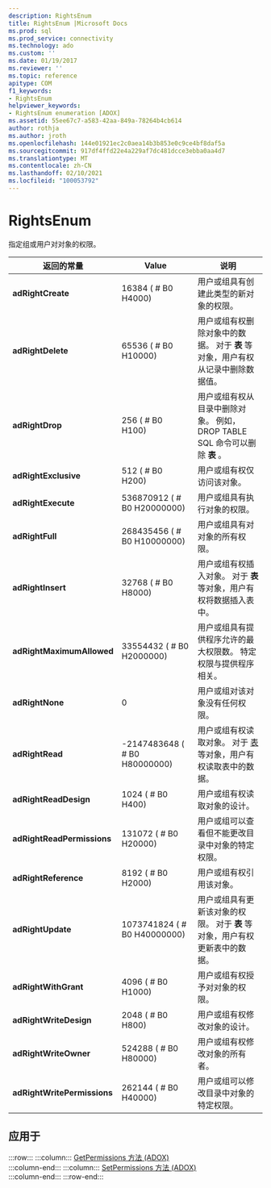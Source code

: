 ```yaml
---
description: RightsEnum
title: RightsEnum |Microsoft Docs
ms.prod: sql
ms.prod_service: connectivity
ms.technology: ado
ms.custom: ''
ms.date: 01/19/2017
ms.reviewer: ''
ms.topic: reference
apitype: COM
f1_keywords:
- RightsEnum
helpviewer_keywords:
- RightsEnum enumeration [ADOX]
ms.assetid: 55ee67c7-a583-42aa-849a-78264b4cb614
author: rothja
ms.author: jroth
ms.openlocfilehash: 144e01921ec2c0aea14b3b853e0c9ce4bf8daf5a
ms.sourcegitcommit: 917df4ffd22e4a229af7dc481dcce3ebba0aa4d7
ms.translationtype: MT
ms.contentlocale: zh-CN
ms.lasthandoff: 02/10/2021
ms.locfileid: "100053792"
---
```

# <a name="rightsenum"></a>RightsEnum
指定组或用户对对象的权限。  
  
|返回的常量|Value|说明|  
|--------------|-----------|-----------------|  
|**adRightCreate**|16384 ( # B0 H4000) |用户或组具有创建此类型的新对象的权限。|  
|**adRightDelete**|65536 ( # B0 H10000) |用户或组有权删除对象中的数据。 对于 **表** 等对象，用户有权从记录中删除数据值。|  
|**adRightDrop**|256 ( # B0 H100) |用户或组有权从目录中删除对象。 例如，DROP TABLE SQL 命令可以删除 **表** 。|  
|**adRightExclusive**|512 ( # B0 H200) |用户或组有权仅访问该对象。|  
|**adRightExecute**|536870912 ( # B0 H20000000) |用户或组具有执行对象的权限。|  
|**adRightFull**|268435456 ( # B0 H10000000) |用户或组具有对对象的所有权限。|  
|**adRightInsert**|32768 ( # B0 H8000) |用户或组有权插入对象。 对于 **表** 等对象，用户有权将数据插入表中。|  
|**adRightMaximumAllowed**|33554432 ( # B0 H2000000) |用户或组具有提供程序允许的最大权限数。 特定权限与提供程序相关。|  
|**adRightNone**|0|用户或组对该对象没有任何权限。|  
|**adRightRead**|-2147483648 ( # B0 H80000000) |用户或组有权读取对象。 对于 [表](./table-object-adox.md)等对象，用户有权读取表中的数据。|  
|**adRightReadDesign**|1024 ( # B0 H400) |用户或组有权读取对象的设计。|  
|**adRightReadPermissions**|131072 ( # B0 H20000) |用户或组可以查看但不能更改目录中对象的特定权限。|  
|**adRightReference**|8192 ( # B0 H2000) |用户或组有权引用该对象。|  
|**adRightUpdate**|1073741824 ( # B0 H40000000) |用户或组具有更新该对象的权限。 对于 **表** 等对象，用户有权更新表中的数据。|  
|**adRightWithGrant**|4096 ( # B0 H1000) |用户或组有权授予对对象的权限。|  
|**adRightWriteDesign**|2048 ( # B0 H800) |用户或组有权修改对象的设计。|  
|**adRightWriteOwner**|524288 ( # B0 H80000) |用户或组有权修改对象的所有者。|  
|**adRightWritePermissions**|262144 ( # B0 H40000) |用户或组可以修改目录中对象的特定权限。|  
  
## <a name="applies-to"></a>应用于  

:::row:::
    :::column:::
        [GetPermissions 方法 (ADOX)](./getpermissions-method-adox.md)  
    :::column-end:::
    :::column:::
        [SetPermissions 方法 (ADOX)](./setpermissions-method-adox.md)  
    :::column-end:::
:::row-end:::
